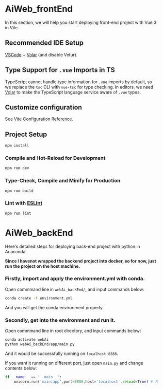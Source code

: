 # AiWeb_frontEnd

In this section, we will help you start deploying front-end project with Vue 3 in Vite.

## Recommended IDE Setup

[VSCode](https://code.visualstudio.com/) + [Volar](https://marketplace.visualstudio.com/items?itemName=Vue.volar) (and disable Vetur).

## Type Support for `.vue` Imports in TS

TypeScript cannot handle type information for `.vue` imports by default, so we replace the `tsc` CLI with `vue-tsc` for type checking. In editors, we need [Volar](https://marketplace.visualstudio.com/items?itemName=Vue.volar) to make the TypeScript language service aware of `.vue` types.

## Customize configuration

See [Vite Configuration Reference](https://vite.dev/config/).

## Project Setup

```sh
npm install
```

### Compile and Hot-Reload for Development

```sh
npm run dev
```

### Type-Check, Compile and Minify for Production

```sh
npm run build
```

### Lint with [ESLint](https://eslint.org/)

```sh
npm run lint
```

# AiWeb_backEnd

Here's detailed steps for deploying back-end project with python in Anaconda.

**Since I havenot wrapped the backend project into docker, so for now, just run the project on the host machine.**

### Firstly, import and apply the environment.yml with conda.

Open commmand line in `webAi_backEnd/`, and input commands below:
```sh
conda create -f environment.yml
```
And you will get the conda environment properly.

### Secondly, get into the environment and run it.

Open commmand line in root directory, and input commands below:
```sh
conda activate webAi
python webAi_backEnd/app/main.py
```
And it would be successfully running on `localhost:8888`.

If you want it running on different port, just open `main.py` and change contents below:
```python
if __name__ == '__main__':
    uvicorn.run('main:app',port=8888,host='localhost',reload=True) # 将port=8888改为想要发布的端口即可
```